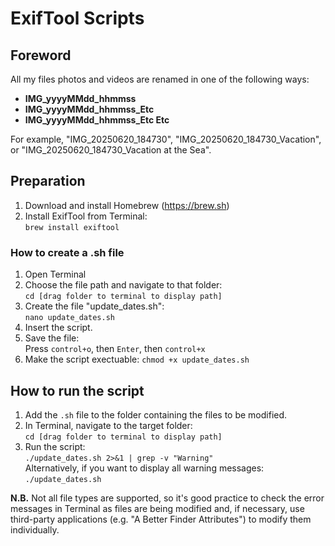 # ExifTool Scripts
## Foreword
All my files photos and videos are renamed in one of the following ways:
- **IMG_yyyyMMdd_hhmmss**
- **IMG_yyyyMMdd_hhmmss_Etc**
- **IMG_yyyyMMdd_hhmmss_Etc Etc**

For example, "IMG_20250620_184730", "IMG_20250620_184730_Vacation", or "IMG_20250620_184730_Vacation at the Sea".

## Preparation
1. Download and install Homebrew (https://brew.sh)
2. Install ExifTool from Terminal:  
  `brew install exiftool`

### How to create a .sh file
1. Open Terminal
2. Choose the file path and navigate to that folder:  
    `cd [drag folder to terminal to display path]`
3. Create the file "update_dates.sh":  
    `nano update_dates.sh`
4. Insert the script.
5. Save the file:  
    Press `control+o`, then `Enter`, then `control+x`
7. Make the script exectuable:
    `chmod +x update_dates.sh`

## How to run the script
1. Add the `.sh` file to the folder containing the files to be modified.
2. In Terminal, navigate to the target folder:  
    `cd [drag folder to terminal to display path]`  
4. Run the script:  
    `./update_dates.sh 2>&1 | grep -v "Warning"`  
Alternatively, if you want to display all warning messages:  
    `./update_dates.sh`
   
**N.B.** Not all file types are supported, so it's good practice to check the error messages in Terminal as files are being modified and, if necessary, use third-party applications (e.g. "A Better Finder Attributes") to modify them individually.
